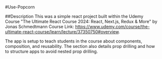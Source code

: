 #Use-Popcorn

##Description
This was a simple react project built within the Udemy Course "The Ultimate React Course 2024: React, Next.js, Redux & More" by Jonas Schmedtmann
Course Link: https://www.udemy.com/course/the-ultimate-react-course/learn/lecture/37350750#overview. 

The app is setup to teach students in the course about components, composition, and reusability. The section also details prop drilling and how to structure apps to avoid nested prop drilling. 